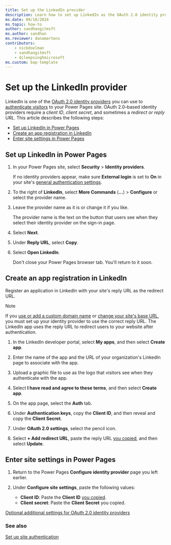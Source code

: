 ```yaml
---
title: Set up the LinkedIn provider
description: Learn how to set up LinkedIn as the OAuth 2.0 identity provider for use with sites you create with Microsoft Power Pages.
ms.date: 09/10/2024
ms.topic: how-to
author: sandhangitmsft
ms.author: sandhan
ms.reviewer: danamartens
contributors:
    - nickdoelman
    - sandhangitmsft
    - dileepsinghmicrosoft
ms.custom: bap-template
---
```


# Set up the LinkedIn provider

LinkedIn is one of the [OAuth 2.0 identity providers](oauth2-provider.md) you can use to [authenticate visitors](configure-site.md) to your Power Pages site. OAuth 2.0&ndash;based identity providers require a *client ID*, *client secret*, and sometimes a *redirect or reply URL*. This article describes the following steps:

- [Set up LinkedIn in Power Pages](#set-up-linkedin-in-power-pages)
- [Create an app registration in LinkedIn](#create-an-app-registration-in-linkedin)
- [Enter site settings in Power Pages](#enter-site-settings-in-power-pages)

## Set up LinkedIn in Power Pages

1. In your Power Pages site, select **Security** > **Identity providers**.

    If no identity providers appear, make sure **External login** is set to **On** in your site's [general authentication settings](configure-site.md#select-general-authentication-settings).

1. To the right of **LinkedIn**, select **More Commands** (**&hellip;**) > **Configure** or select the provider name.

1. Leave the provider name as it is or change it if you like.

    The provider name is the text on the button that users see when they select their identity provider on the sign-in page.

1. Select **Next**.

1. Under **Reply URL**, select **Copy**.

1. Select **Open LinkedIn**.

    Don't close your Power Pages browser tab. You'll return to it soon.

## Create an app registration in LinkedIn

Register an application in LinkedIn with your site's reply URL as the redirect URL.

> [!NOTE]
> If you [use or add a custom domain name](../../admin/add-custom-domain.md) or [change your site's base URL](/power-apps/maker/portals/admin/change-base-url), you must set up your identity provider to use the correct reply URL. The LinkedIn app uses the reply URL to redirect users to your website after authentication.

1. In the LinkedIn developer portal, select **My apps**, and then select **Create app**.

1. Enter the name of the app and the URL of your organization's LinkedIn page to associate with the app.

1. Upload a graphic file to use as the logo that visitors see when they authenticate with the app.

1. Select **I have read and agree to these terms**, and then select **Create app**.

1. On the app page, select the **Auth** tab.

1. Under **Authentication keys**, copy the **Client ID**, and then reveal and copy the **Client Secret**.

1. Under **OAuth 2.0 settings**, select the pencil icon.

1. Select **+ Add redirect URL**, paste the reply URL [you copied](#set-up-linkedin-in-power-pages), and then select **Update**.

## Enter site settings in Power Pages

1. Return to the Power Pages **Configure identity provider** page you left earlier.

1. Under **Configure site settings**, paste the following values:

    - **Client ID​**: Paste the **Client ID** [you copied](#create-an-app-registration-in-linkedin).
    - **Client secret**: Paste the **Client Secret** you copied.

[Optional additional settings for OAuth 2.0 identity providers](oauth2-settings.md)

### See also

[Set up site authentication](configure-site.md)
